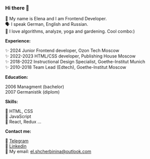 ### Hi there 👋 

👩 My name is Elena and I am Frontend Developer.  
🗣 I speak German, English and Russian.  
🌱 I love algorithms, analyze, yoga and gardening. Cool combo:)  

**Experience:**

✨ 2024 Junior Frontend developer, Ozon Tech Moscow  
✨ 2022-2023 HTML/CSS developer, Publishing House Moscow  
✨ 2018-2022 Instructional Design Specialist, Goethe-Institut Munich   
✨ 2010-2018 Team Lead (Edtech), Goethe-Institut Moscow  

**Education:**

2006 Managment (bachelor)  
2007 Germanistik (diplom)  

**Skills:**

🎯 HTML, CSS  
🎯 JavaScript  
🎯 React, Redux ...   

**Contact me:**

🔭 [Telegram](https://t.me/el_shcherbinina)  
🔭 [Linkedin](https://www.linkedin.com/in/el-shcherbinina/)  
🔭 My email: el.shcherbinina@outlook.com  
